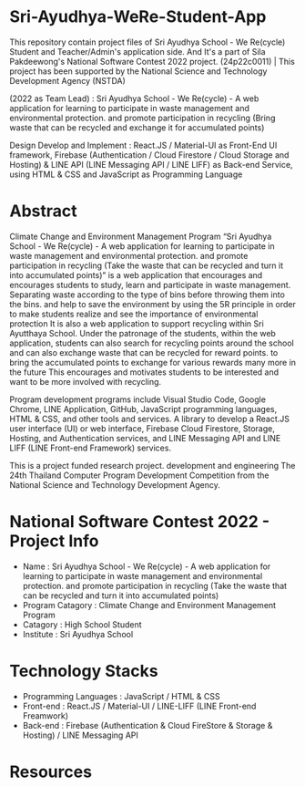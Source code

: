 # Sri-Ayudhya-WeRe-Student-App
This repository contain project files of Sri Ayudhya School - We Re(cycle) Student and Teacher/Admin's application side. And It's a part of Sila Pakdeewong's National Software Contest 2022 project. (24p22c0011) | This project has been supported by the National Science and Technology Development Agency (NSTDA)

(2022 as Team Lead) : Sri Ayudhya School - We Re(cycle) - A web application for learning to participate in waste management and environmental protection. and promote participation in recycling (Bring waste that can be recycled and exchange it for accumulated points)

Design Develop and Implement : React.JS / Material-UI as Front-End UI framework, Firebase (Authentication / Cloud Firestore / Cloud Storage and Hosting) & LINE API (LINE Messaging API / LINE LIFF) as Back-end Service, using HTML & CSS and JavaScript as Programming Language

# Abstract
Climate Change and Environment Management Program “Sri Ayudhya School - We Re(cycle) - A web application for learning to participate in waste management and environmental protection. and promote participation in recycling (Take the waste that can be recycled and turn it into accumulated points)” is a web application that encourages and encourages students to study, learn and participate in waste management. Separating waste according to the type of bins before throwing them into the bins. and help to save the environment by using the 5R principle in order to make students realize and see the importance of environmental protection It is also a web application to support recycling within Sri Ayutthaya School. Under the patronage of the students, within the web application, students can also search for recycling points around the school and can also exchange waste that can be recycled for reward points. to bring the accumulated points to exchange for various rewards many more in the future This encourages and motivates students to be interested and want to be more involved with recycling.

Program development programs include Visual Studio Code, Google Chrome, LINE Application, GitHub, JavaScript programming languages, HTML & CSS, and other tools and services. A library to develop a React.JS user interface (UI) or web interface, Firebase Cloud Firestore, Storage, Hosting, and Authentication services, and LINE Messaging API and LINE LIFF (LINE Front-end Framework) services.

This is a project funded research project. development and engineering The 24th Thailand Computer Program Development Competition from the National Science and Technology Development Agency.

# National Software Contest 2022 - Project Info
- Name : Sri Ayudhya School - We Re(cycle) - A web application for learning to participate in waste management and environmental protection. and promote participation in recycling (Take the waste that can be recycled and turn it into accumulated points)
- Program Catagory : Climate Change and Environment Management Program
- Catagory : High School Student
- Institute : Sri Ayudhya School

# Technology Stacks
- Programming Languages : JavaScript / HTML & CSS
- Front-end : React.JS / Material-UI / LINE-LIFF (LINE Front-end Freamwork)
- Back-end : Firebase (Authentication & Cloud FireStore & Storage & Hosting) / LINE Messaging API

# Resources
